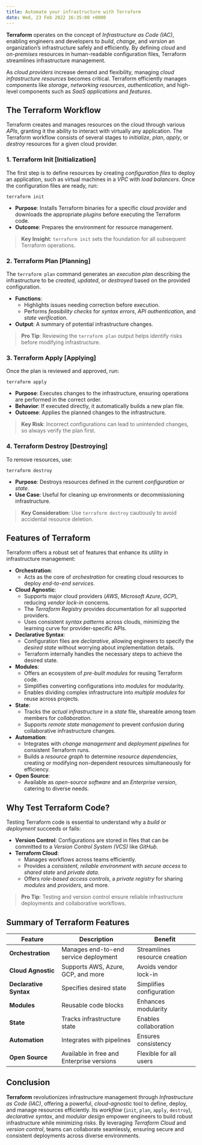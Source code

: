 ```yaml
---
title: Automate your infrastructure with Terraform
date: Wed, 23 Feb 2022 16:35:00 +0000
---
```


**Terraform** operates on the concept of *Infrastructure as Code (IAC)*, enabling engineers and developers to *build*, *change*, and *version* an organization’s infrastructure safely and efficiently. By defining *cloud* and *on-premises* resources in human-readable configuration files, Terraform streamlines infrastructure management.

As *cloud providers* increase demand and flexibility, managing *cloud infrastructure resources* becomes critical. Terraform efficiently manages components like *storage*, *networking resources*, *authentication*, and high-level components such as *SaaS applications* and *features*.

## The Terraform Workflow

Terraform creates and manages resources on the cloud through various *APIs*, granting it the ability to interact with virtually any application. The Terraform workflow consists of several stages to *initialize*, *plan*, *apply*, or *destroy* resources for a given cloud provider.

### 1. Terraform Init [Initialization]

The first step is to define resources by creating *configuration files* to deploy an application, such as virtual machines in a *VPC* with *load balancers*. Once the configuration files are ready, run:

```
terraform init
```

- **Purpose**: Installs Terraform binaries for a specific *cloud provider* and downloads the appropriate *plugins* before executing the Terraform code.
- **Outcome**: Prepares the environment for resource management.

> **Key Insight**: `terraform init` sets the foundation for all subsequent Terraform operations.

### 2. Terraform Plan [Planning]

The `terraform plan` command generates an *execution plan* describing the infrastructure to be *created*, *updated*, or *destroyed* based on the provided configuration.

- **Functions**:
    - Highlights issues needing correction before execution.
    - Performs *feasibility checks* for *syntax errors*, *API authentication*, and *state verification*.
- **Output**: A summary of potential infrastructure changes.

> **Pro Tip**: Reviewing the `terraform plan` output helps identify risks before modifying infrastructure.

### 3. Terraform Apply [Applying]

Once the plan is reviewed and approved, run:

```
terraform apply
```

- **Purpose**: Executes changes to the infrastructure, ensuring operations are performed in the correct order.
- **Behavior**: If executed directly, it automatically builds a new plan file.
- **Outcome**: Applies the planned changes to the infrastructure.

> **Key Risk**: Incorrect configurations can lead to unintended changes, so always verify the plan first.

### 4. Terraform Destroy [Destroying]

To remove resources, use:

```
terraform destroy
```

- **Purpose**: Destroys resources defined in the current *configuration* or *state*.
- **Use Case**: Useful for cleaning up environments or decommissioning infrastructure.

> **Key Consideration**: Use `terraform destroy` cautiously to avoid accidental resource deletion.

## Features of Terraform

Terraform offers a robust set of features that enhance its utility in infrastructure management:

- **Orchestration**:
  - Acts as the core of *orchestration* for creating cloud resources to deploy *end-to-end services*.
- **Cloud Agnostic**:
    - Supports major cloud providers (*AWS*, *Microsoft Azure*, *GCP*), reducing *vendor lock-in* concerns.
    - The *Terraform Registry* provides documentation for all supported providers.
    - Uses consistent *syntax patterns* across clouds, minimizing the learning curve for provider-specific APIs.
- **Declarative Syntax**:
    - Configuration files are *declarative*, allowing engineers to specify the *desired state* without worrying about implementation details.
    - Terraform internally handles the necessary steps to achieve the desired state.
- **Modules**:
    - Offers an ecosystem of *pre-built modules* for reusing Terraform code.
    - Simplifies converting configurations into *modules* for modularity.
    - Enables dividing complex infrastructure into *multiple modules* for reuse across projects.
- **State**:
    - Tracks the *actual infrastructure* in a *state* file, shareable among team members for *collaboration*.
    - Supports *remote state management* to prevent confusion during collaborative infrastructure changes.
- **Automation**:
    - Integrates with *change management* and *deployment pipelines* for consistent Terraform runs.
    - Builds a *resource graph* to determine *resource dependencies*, creating or modifying non-dependent resources simultaneously for efficiency.
- **Open Source**:
    - Available as *open-source software* and an *Enterprise version*, catering to diverse needs.

## Why Test Terraform Code?

Testing Terraform code is essential to understand why a *build* or *deployment* succeeds or fails:

- **Version Control**: Configurations are stored in files that can be committed to a *Version Control System (VCS)* like *GitHub*.
- **Terraform Cloud**:
    - Manages workflows across teams efficiently.
    - Provides a *consistent, reliable environment* with *secure access* to *shared state* and *private data*.
    - Offers *role-based access controls*, a *private registry* for sharing *modules* and *providers*, and more.

> **Pro Tip**: Testing and version control ensure reliable infrastructure deployments and collaborative workflows.

## Summary of Terraform Features

| Feature | Description | Benefit |
|---------|-------------|---------|
| **Orchestration** | Manages end-to-end service deployment | Streamlines resource creation |
| **Cloud Agnostic** | Supports AWS, Azure, GCP, and more | Avoids vendor lock-in |
| **Declarative Syntax** | Specifies desired state | Simplifies configuration |
| **Modules** | Reusable code blocks | Enhances modularity |
| **State** | Tracks infrastructure state | Enables collaboration |
| **Automation** | Integrates with pipelines | Ensures consistency |
| **Open Source** | Available in free and Enterprise versions | Flexible for all users |

## Conclusion

**Terraform** revolutionizes infrastructure management through *Infrastructure as Code (IAC)*, offering a powerful, *cloud-agnostic* tool to define, deploy, and manage resources efficiently. Its *workflow* (`init`, `plan`, `apply`, `destroy`), *declarative syntax*, and *modular design* empower engineers to build robust infrastructure while minimizing risks. By leveraging *Terraform Cloud* and *version control*, teams can collaborate seamlessly, ensuring secure and consistent deployments across diverse environments.